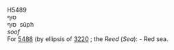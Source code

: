 <body>
  <p>H5489<br>  סוּף  <br> סוּף  ‎  sûph  <br><i>soof </i><br>For <a href="h5488.htm">5488</a> (by ellipsis of <a href="h3220.htm">3220</a> ; the <i>Reed</i> (<i>Sea</i>): - Red sea.<br></p>
 </body>